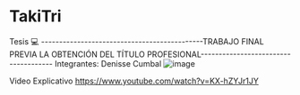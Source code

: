# TakiTri

Tesis 💻
---------------------------------------------TRABAJO FINAL PREVIA LA OBTENCIÓN DEL TÍTULO PROFESIONAL-------------------------------------
Integrantes: 
Denisse Cumbal
![image](https://user-images.githubusercontent.com/65981417/184259333-41c21f1f-7e18-4057-bb9b-eaa6e6f0ded1.png)


 
Video Explicativo
https://www.youtube.com/watch?v=KX-hZYJr1JY
